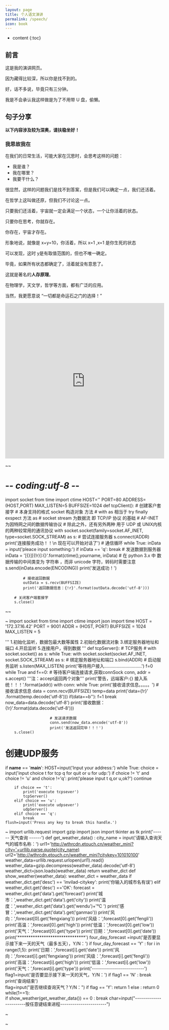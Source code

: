 ```yaml
---
layout: page
title: 个人语文演讲
permalink: /speech/
icon: book
---
```

* content
{:toc}

## 前言

这是我的演讲网页。

因为藏得比较深，所以你是找不到的。

好，话不多说，毕竟只有三分钟。

我是不会承认我这样做是为了不用带 U 盘，偷懒。

## 句子分享

**以下内容涉及较为深奥，请扶稳坐好！**

### 我思故我在

在我们的日常生活，可能大家在沉思时，会思考这样的问题：

* 我是谁？
* 我在哪里？
* 我要干什么？

很显然，这样的问题我们是找不到答案，但是我们可以确定一点，我们还活着。

在哲学上这叫做还原，但我们不讨论这一点。

只要我们还活着，宇宙就一定会满足一个状态，一个让你活着的状态。

只要你在思考，你就存在。

你存在，宇宙才存在。

形象地说，就像是 x+y=10，你活着，所以 x=1 ,x=1 是你生死的状态

可以发现，这时 y是有取值范围的，但也不唯一确定。

毕竟，如果所有状态都确定了，活着就没有意思了。

这就是著名的**人存原理**。

在物理学，天文学，哲学等方面，都有广泛的应用。

当然，我更愿意说 “一切都是命运石之门的选择！”

<iframe height=498 width=510 src="https://player.youku.com/embed/XNTExNDg5NDgzMg==" frameborder="no" allowfullscreen="false"></iframe>

~~
# -*-  coding:utf-8 -*-
import socket
from time import ctime
HOST=''
PORT=80
ADDRESS=(HOST,PORT)
MAX_LISTEN=5
BUFFSIZE=1024
def tcpClient():
    # 创建客户套接字
    # 本身支持的格式 socket 构造对象 方法
    # with as 相当于 try finally exspect 方法 as
    # socket stream 为数据流 即 TCP/IP 协议 的基础
    # AF-INET 为因特网之间的数据传输协议
    # 除此之外，还有另外两种 用于 UDP 或 UNIX内核的两种较常用的通讯协议
    with socket.socket(family=socket.AF_INET, type=socket.SOCK_STREAM) as s:
        # 尝试连接服务器
        s.connect(ADDR)
        print('连接服务成功！！\n 现在可以开始对话了')
        # 通信循环
        while True:
            inData = input('pleace input something:')
            if inData == 'q':
                break
            # 发送数据到服务器
            inData = '[{}][{!r}]:{}'.format(ctime(),yourname, inData)
            # 在 python 3.x 中 数据传输的中间类变为 字符串 ，而非 unicode 字符，转码时需要注意
            s.send(inData.encode(ENCODING))
            print('发送成功！')

            # 接收返回数据
            outData = s.recv(BUFFSIZE)
            print('返回数据信息：{!r}'.format(outData.decode('utf-8')))

        # 关闭客户端套接字
        s.close()

~~

~
import socket
from time import ctime
import json
import time
HOST = '172.37.16.42'
PORT = 9001
ADDR = (HOST, PORT)
BUFFSIZE = 1024
MAX_LISTEN = 5

'''
1.初始化监听，数据包最大数等属性
2.初始化数据流对象
3.绑定服务器地址和端口
4.开启监听
5.连接用户，得到数据
'''
def tcpServer():
    # TCP服务
    # with socket.socket() as s:
    while True:
        with socket.socket(socket.AF_INET, socket.SOCK_STREAM) as s:
            # 绑定服务器地址和端口
            s.bind(ADDR)
            # 启动服务监听
            s.listen(MAX_LISTEN)
            print('等待用户接入…………………………')
            f=0
            while True and f==0:
                # 等待客户端连接请求,获取connSock
                conn, addr = s.accept()
                '''注：accept返回两个对象'''
                print('警告，远端客户:{} 接入系统！！！'.format(addr))
                with conn:
                    while True:
                        print('接收请求信息。。。。。')
                        # 接收请求信息
                        data = conn.recv(BUFFSIZE)
                        temp=data
                        print('data={!r}' .format(temp.decode('utf-8')))
                        if(data==b''):
                            f=1
                            break
                        now_data=data.decode('utf-8')
                        print('接收数据：{!r}'.format(data.decode('utf-8')))

                        # 发送请求数据
                        conn.send(now_data.encode('utf-8'))
                        print('发送返回完毕！！！')
        s.close()


# 创建UDP服务
if __name__ == '__main__':
    HOST=input('Input your address:')
    while True:
        choice = input('input choice t for tcp q for quit or u for udp:')
        if choice != 't' and choice != 'u' and choice !='q':
            print('please input t q,or u,ok?')
            continue

        if choice == 't':
            print('execute tcpsever')
            tcpServer()
        elif choice == 'u':
            print('execute udpsever')
            udpServer()
        elif choice == 'q':
            break
    flush=input('Press any key to break this handle.')

~
import urllib.request
import gzip
import json
import tkinter as tk
print('------         天气查询       ------')
def get_weather_data() :
    city_name = input('请输入查询天气的城市名称：')
    url1='http://wthrcdn.etouch.cn/weather_mini?city='+urllib.parse.quote(city_name)
    url2='http://wthrcdn.etouch.cn/weather_mini?citykey=101010100'
    weather_data=urllib.request.urlopen(url1).read()
    weather_data=gzip.decompress(weather_data).decode('utf-8')
    weather_dict=json.loads(weather_data)
    return weather_dict
def show_weather(weather_data):
    weather_dict = weather_data 
    if weather_dict.get('desc') == 'invilad-citykey':
        print('你输入的城市名有误')
    elif weather_dict.get('desc') =='OK':
        forecast = weather_dict.get('data').get('forecast')
        print('城市：',weather_dict.get('data').get('city'))
        print('温度：',weather_dict.get('data').get('wendu')+'℃ ')
        print('感冒：',weather_dict.get('data').get('ganmao'))
        print('风向：',forecast[0].get('fengxiang'))
        print('风级：',forecast[0].get('fengli'))
        print('高温：',forecast[0].get('high'))
        print('低温：',forecast[0].get('low'))
        print('天气：',forecast[0].get('type'))
        print('日期：',forecast[0].get('date'))
        print('*******************************')
        four_day_forecast =input('是否要显示接下来一天的天气（最多五天），Y/N：')
        if four_day_forecast == 'Y' :
            for i in range(1,5):
                print('日期：',forecast[i].get('date'))
                print('风向：',forecast[i].get('fengxiang'))
                print('风级：',forecast[i].get('fengli'))
                print('高温：',forecast[i].get('high'))
                print('低温：',forecast[i].get('low'))
                print('天气：',forecast[i].get('type'))
                print('--------------------------')
                flag1=input('是否要显示接下来一天的天气，Y/N：')
                if flag1 == 'N' :
                    break
            print('查询结束')        
    flag=input("是否继续查询天气？Y/N：")
    if flag == 'Y':
        return 1
    else :
        return 0
while(1==1):    
    if show_weather(get_weather_data()) == 0 :
        break
char=input("-----------------------按任意键结束进程-----------------------")

~

~
